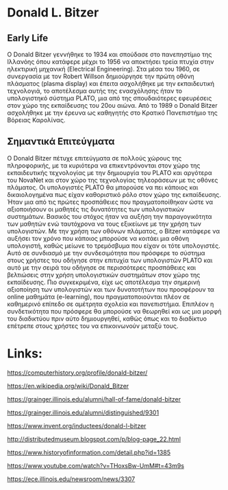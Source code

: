 # Donald L. Bitzer
## Early Life
Ο Donald Bitzer γεννήθηκε το 1934 και σπούδασε στο πανεπηστίμιο της Ιλλανόης όπου κατάφερε μέχρι το 1956 να αποκτήσει τρεία πτυχία στην ηλεκτιρική μηχανική (Electrical Εngineering). Στα μέσα του 1960, σε συνεργασία με τον Robert Willson δημιούργησε την πρώτη οθόνη πλάσματος (plasma display) και έπειτα ασχολήθηκε με την εκπαιδευτική τεχνολογιά, το αποτέλεσμα αυτής της ενασχόλησης ήταν το υπολογιστηκό σύστημα PLATO, μια από της σπουδαιότερες εφευρέσεις στον χώρο της εκπαίδευσης του 20ου αιώνα. Από το 1989 ο Donald Bitzer ασχολήθηκε με την έρευνα ως καθηγητής στο Κρατικό Πανεπιστήμιο της Βόρειας Καρολίνας.

## Σημαντικά Επιτεύγματα
Ο Donald Bitzer πέτυχε επιτεύγματα σε πολλούς χώρους της πληροφορικής, με τα κυριότερα να επικεντρόνονται στον χώρο της εκπαιδευτικής τεχνολογίας με την δημιουργία του PLATO και αργότερα του NovaNet και στον χώρο της τεχνολογίας τηλεοράσεων με τις οθόνες πλάματος. Οι υπολογιστές PLATO θα μπορούσε να πει κάποιος και δικαιολογημένα πως είχαν καθοριστικό ρόλο στον χώρο της εκπαίδευσης. Ήταν μια από τις πρώτες προσπάθειες που πραγματοποίθηκαν ώστε να αξιοποιήσουν οι μαθητές τις δυνατότητες των υπολογιστικών συστημάτων. Βασικός του στόχος ήταν να αυξήση την παραγογικότητα των μαθητών ενώ ταυτόχρονα να τους εξικείωνε με την χρήση των υπολογιστών. Με την χρήση των οθόνων πλάματος, ο Bitzer κατάφερε να αυξήσει τον χρόνο που κάποιος μπορούσε να κοιτάει μια οθόνη υπολογιστή, καθώς μείωνε το τρεμόσβυμα που είχαν οι τότε υπολογιστές. Αυτό σε συνδιασμό με την συνδεσιμότητα που πρόσφερε το σύστημα στους χρήστες του οδήγησε στην επιτυχία των υπολογιστών PLATO και αυτό με την σειρά του οδήγησε σε περισσότερες προσπάθειες και βελτιώσεις στην χρήση υπολογιστικών συστημάτων στον χώρο της εκπαίδευσης. Πιο συγκεκριμένα, είχε ως αποτέλεσμα την σημερινή αξιοποίηση των υπολογιστών και  των δυνατοτήτων που προσφέρουν τα online μαθημάτα (e-learning), που πραγματοποιούνται πλέον σε καθημερινό επίπεδο σε αμέτρητα σχολεία και πανεπιστήμια. Επιπλέον η συνδετικότητα που πρόσφερε θα μπορούσε να θεωρηθεί και ως μια μορφή του διαδικτύου πριν αύτο δημιουργηθεί, καθώς όπως και το διαδίκτυο επέτρεπε στους χρήστες του να επικοινωνούν μεταξύ τους. 

# Links:
https://computerhistory.org/profile/donald-bitzer/

https://en.wikipedia.org/wiki/Donald_Bitzer

https://grainger.illinois.edu/alumni/hall-of-fame/donald-bitzer

https://grainger.illinois.edu/alumni/distinguished/9301

https://www.invent.org/inductees/donald-l-bitzer

http://distributedmuseum.blogspot.com/p/blog-page_22.html

https://www.historyofinformation.com/detail.php?id=1385

https://www.youtube.com/watch?v=THoxsBw-UmM#t=43m9s

https://ece.illinois.edu/newsroom/news/3307
